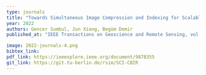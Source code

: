 ```yaml
---
type: journals
title: "Towards Simultaneous Image Compression and Indexing for Scalable Content-Based Retrieval in Remote Sensing"
year: 2022
authors: Gencer Sumbul, Jun Xiang, Begüm Demir
published_at: "IEEE Transactions on Geoscience and Remote Sensing, vol. 60, 10.1109/TGRS.2022.3204914, 2022"

image: 2022-journals-4.png
bibtex_link:
pdf_link: https://ieeexplore.ieee.org/document/9878355
git_link: https://git.tu-berlin.de/rsim/SCI-CBIR
---
```

